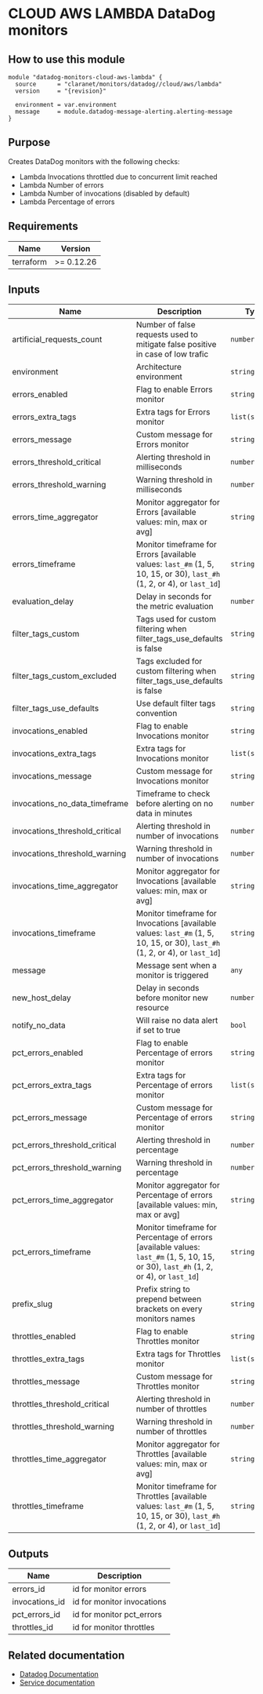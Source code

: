 # CLOUD AWS LAMBDA DataDog monitors

## How to use this module

```hcl
module "datadog-monitors-cloud-aws-lambda" {
  source      = "claranet/monitors/datadog//cloud/aws/lambda"
  version     = "{revision}"

  environment = var.environment
  message     = module.datadog-message-alerting.alerting-message
}

```

## Purpose

Creates DataDog monitors with the following checks:

- Lambda Invocations throttled due to concurrent limit reached
- Lambda Number of errors
- Lambda Number of invocations (disabled by default)
- Lambda Percentage of errors

## Requirements

| Name | Version |
|------|---------|
| terraform | >= 0.12.26 |

## Inputs

| Name | Description | Type | Default | Required |
|------|-------------|------|---------|:--------:|
| artificial\_requests\_count | Number of false requests used to mitigate false positive in case of low trafic | `number` | `5` | no |
| environment | Architecture environment | `string` | n/a | yes |
| errors\_enabled | Flag to enable Errors monitor | `string` | `"false"` | no |
| errors\_extra\_tags | Extra tags for Errors monitor | `list(string)` | `[]` | no |
| errors\_message | Custom message for Errors monitor | `string` | `""` | no |
| errors\_threshold\_critical | Alerting threshold in milliseconds | `number` | `3` | no |
| errors\_threshold\_warning | Warning threshold in milliseconds | `number` | `1` | no |
| errors\_time\_aggregator | Monitor aggregator for Errors [available values: min, max or avg] | `string` | `"sum"` | no |
| errors\_timeframe | Monitor timeframe for Errors [available values: `last_#m` (1, 5, 10, 15, or 30), `last_#h` (1, 2, or 4), or `last_1d`] | `string` | `"last_1h"` | no |
| evaluation\_delay | Delay in seconds for the metric evaluation | `number` | `900` | no |
| filter\_tags\_custom | Tags used for custom filtering when filter\_tags\_use\_defaults is false | `string` | `"*"` | no |
| filter\_tags\_custom\_excluded | Tags excluded for custom filtering when filter\_tags\_use\_defaults is false | `string` | `""` | no |
| filter\_tags\_use\_defaults | Use default filter tags convention | `string` | `"true"` | no |
| invocations\_enabled | Flag to enable Invocations monitor | `string` | `"false"` | no |
| invocations\_extra\_tags | Extra tags for Invocations monitor | `list(string)` | `[]` | no |
| invocations\_message | Custom message for Invocations monitor | `string` | `""` | no |
| invocations\_no\_data\_timeframe | Timeframe to check before alerting on no data in minutes | `number` | `120` | no |
| invocations\_threshold\_critical | Alerting threshold in number of invocations | `number` | `1` | no |
| invocations\_threshold\_warning | Warning threshold in number of invocations | `number` | `2` | no |
| invocations\_time\_aggregator | Monitor aggregator for Invocations [available values: min, max or avg] | `string` | `"sum"` | no |
| invocations\_timeframe | Monitor timeframe for Invocations [available values: `last_#m` (1, 5, 10, 15, or 30), `last_#h` (1, 2, or 4), or `last_1d`] | `string` | `"last_30m"` | no |
| message | Message sent when a monitor is triggered | `any` | n/a | yes |
| new\_host\_delay | Delay in seconds before monitor new resource | `number` | `300` | no |
| notify\_no\_data | Will raise no data alert if set to true | `bool` | `true` | no |
| pct\_errors\_enabled | Flag to enable Percentage of errors monitor | `string` | `"true"` | no |
| pct\_errors\_extra\_tags | Extra tags for Percentage of errors monitor | `list(string)` | `[]` | no |
| pct\_errors\_message | Custom message for Percentage of errors monitor | `string` | `""` | no |
| pct\_errors\_threshold\_critical | Alerting threshold in percentage | `number` | `30` | no |
| pct\_errors\_threshold\_warning | Warning threshold in percentage | `number` | `20` | no |
| pct\_errors\_time\_aggregator | Monitor aggregator for Percentage of errors [available values: min, max or avg] | `string` | `"sum"` | no |
| pct\_errors\_timeframe | Monitor timeframe for Percentage of errors [available values: `last_#m` (1, 5, 10, 15, or 30), `last_#h` (1, 2, or 4), or `last_1d`] | `string` | `"last_1h"` | no |
| prefix\_slug | Prefix string to prepend between brackets on every monitors names | `string` | `""` | no |
| throttles\_enabled | Flag to enable Throttles monitor | `string` | `"true"` | no |
| throttles\_extra\_tags | Extra tags for Throttles monitor | `list(string)` | `[]` | no |
| throttles\_message | Custom message for Throttles monitor | `string` | `""` | no |
| throttles\_threshold\_critical | Alerting threshold in number of throttles | `number` | `3` | no |
| throttles\_threshold\_warning | Warning threshold in number of throttles | `number` | `1` | no |
| throttles\_time\_aggregator | Monitor aggregator for Throttles [available values: min, max or avg] | `string` | `"sum"` | no |
| throttles\_timeframe | Monitor timeframe for Throttles [available values: `last_#m` (1, 5, 10, 15, or 30), `last_#h` (1, 2, or 4), or `last_1d`] | `string` | `"last_1h"` | no |

## Outputs

| Name | Description |
|------|-------------|
| errors\_id | id for monitor errors |
| invocations\_id | id for monitor invocations |
| pct\_errors\_id | id for monitor pct\_errors |
| throttles\_id | id for monitor throttles |

## Related documentation
* [Datadog Documentation](https://docs.datadoghq.com/integrations/amazon_lambda/)
* [Service documentation](https://docs.aws.amazon.com/lambda/index.html)
